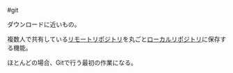 #git 

ダウンロードに近いもの。

複数人で共有している[リモートリポジトリ](リモートリポジトリ.md)を丸ごと[ローカルリポジトリ](ローカルリポジトリ.md)に保存する機能。

ほとんどの場合、Gitで行う最初の作業になる。